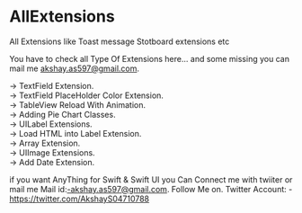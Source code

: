 # AllExtensions
 All Extensions like Toast message Stotboard extensions etc

You have to check all Type Of Extensions here...
and some missing you can mail me akshay.as597@gmail.com. 

-> TextField Extension.  
-> TextField PlaceHolder Color Extension.  
-> TableView Reload With Animation.   
-> Adding Pie Chart Classes.   
-> UILabel Extensions.   
-> Load HTML into Label Extension.   
-> Array Extension.   
-> UIImage Extensions.  
-> Add Date Extension.



if you want AnyThing for Swift & Swift UI you Can Connect me with twiiter or mail me
Mail id:-akshay.as597@gmail.com. 
Follow Me on. 
Twitter Account: - https://twitter.com/AkshayS04710788
